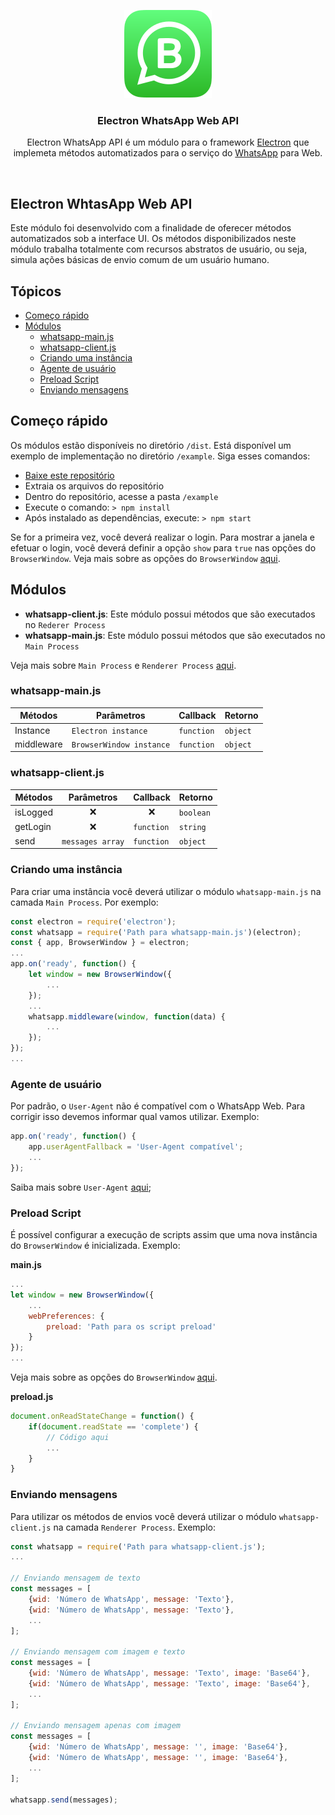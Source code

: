 <p align="center">
<img src="src/logo.svg" alt="">
</p>
<h3 align="center">Electron WhatsApp Web API</h3>
<p align="center">
Electron WhatsApp API é um módulo para o framework <a href="https://www.electronjs.org/">Electron</a> que implemeta métodos automatizados para o serviço do <a href="https://web.whatsapp.com/">WhatsApp</a> para Web.
</p>
<br>

## Electron WhtasApp Web API
Este módulo foi desenvolvido com a finalidade de oferecer métodos automatizados sob a interface UI. Os métodos disponibilizados neste módulo trabalha totalmente com recursos abstratos de usuário, ou seja, simula ações básicas de envio comum de um usuário humano.

## Tópicos

* [Começo rápido](#comeco-rápido)
* [Módulos](#módulos)
    * [whatsapp-main.js](#whatsapp-mainjs)
    * [whatsapp-client.js](#whatsapp-clientjs)
    * [Criando uma instância](#criando-uma-instância)
    * [Agente de usuário](#agente-de-usuário)
    * [Preload Script](#preload-script)
    * [Enviando mensagens](#enviando-mensagens)

## Começo rápido
Os módulos estão disponíveis no diretório ``/dist``. Está disponível um exemplo de implementação no diretório ``/example``. Siga esses comandos:
* [Baixe este repositório](https://github.com/ijoaobatista/electron-whatsapp-api/archive/master.zip)
* Extraia os arquivos do repositório
* Dentro do repositório, acesse a pasta ``/example``
* Execute o comando: ``> npm install``
* Após instalado as dependências, execute: ``> npm start``

Se for a primeira vez, você deverá realizar o login. Para mostrar a janela e efetuar o login, você deverá definir a opção ``show`` para ``true`` nas opções do ``BrowserWindow``. Veja mais sobre as opções do ``BrowserWindow`` [aqui](https://www.electronjs.org/docs/api/browser-window#new-browserwindowoptions).

## Módulos
* **whatsapp-client.js**: Este módulo possui métodos que são executados no ``Rederer Process``
* **whatsapp-main.js**: Este módulo possui métodos que são executados no ``Main Process``

Veja mais sobre ``Main Process`` e ``Renderer Process`` [aqui](https://www.electronjs.org/docs/tutorial/application-architecture#main-and-renderer-processes).

### whatsapp-main.js

Métodos|Parâmetros|Callback|Retorno
-|-|-|-
Instance|``Electron instance``|``function``|``object``
middleware|``BrowserWindow instance``|``function``|``object``

### whatsapp-client.js

Métodos|Parâmetros|Callback|Retorno
-|-|-|-
isLogged|<div align="center">❌</div>|<div align="center">❌</div>|``boolean``
getLogin|<div align="center">❌</div>|``function``|``string``
send|``messages array``|``function``|``object``

### Criando uma instância
Para criar uma instância você deverá utilizar o módulo ``whatsapp-main.js`` na camada ``Main Process``. Por exemplo:

``` javascript
const electron = require('electron');
const whatsapp = require('Path para whatsapp-main.js')(electron);
const { app, BrowserWindow } = electron;
...
app.on('ready', function() {
    let window = new BrowserWindow({
        ...
    });
    ...
    whatsapp.middleware(window, function(data) {
        ...
    });
});
...
```
### Agente de usuário
Por padrão, o ``User-Agent`` não é compatível com o WhatsApp Web. Para corrigir isso devemos informar qual vamos utilizar. Exemplo:

``` javascript
app.on('ready', function() {
    app.userAgentFallback = 'User-Agent compatível';
    ...
});
```
Saiba mais sobre ``User-Agent`` [aqui](https://developer.mozilla.org/en-US/docs/Web/HTTP/Headers/User-Agent);

### Preload Script
É possível configurar a execução de scripts assim que uma nova instância do ``BrowserWindow`` é inicializada. Exemplo:

**main.js**
``` javascript
...
let window = new BrowserWindow({
    ...
    webPreferences: {
        preload: 'Path para os script preload'
    }
});
...
```

Veja mais sobre as opções do ``BrowserWindow`` [aqui](https://www.electronjs.org/docs/api/browser-window#new-browserwindowoptions).

**preload.js**

``` javascript
document.onReadStateChange = function() {
    if(document.readState == 'complete') {
        // Código aqui
        ...
    }
}
```

### Enviando mensagens
Para utilizar os métodos de envios você deverá utilizar o módulo ``whatsapp-client.js`` na camada ``Renderer Process``. Exemplo:

``` javascript
const whatsapp = require('Path para whatsapp-client.js');
...

// Enviando mensagem de texto
const messages = [
    {wid: 'Número de WhatsApp', message: 'Texto'},
    {wid: 'Número de WhatsApp', message: 'Texto'},
    ...
];

// Enviando mensagem com imagem e texto
const messages = [
    {wid: 'Número de WhatsApp', message: 'Texto', image: 'Base64'},
    {wid: 'Número de WhatsApp', message: 'Texto', image: 'Base64'},
    ...
];

// Enviando mensagem apenas com imagem
const messages = [
    {wid: 'Número de WhatsApp', message: '', image: 'Base64'},
    {wid: 'Número de WhatsApp', message: '', image: 'Base64'},
    ...
];

whatsapp.send(messages);
```